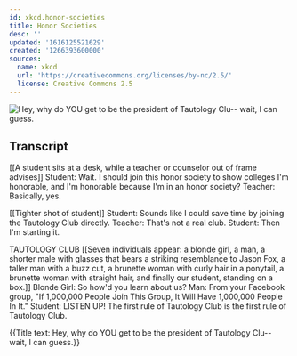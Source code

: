 ```yaml
---
id: xkcd.honor-societies
title: Honor Societies
desc: ''
updated: '1616125521629'
created: '1266393600000'
sources:
  name: xkcd
  url: 'https://creativecommons.org/licenses/by-nc/2.5/'
  license: Creative Commons 2.5
---
```

![Hey, why do YOU get to be the president of Tautology Clu-- wait, I can guess.](https://imgs.xkcd.com/comics/honor_societies.png)

## Transcript
[[A student sits at a desk, while a teacher or counselor out of frame advises]]
Student: Wait. I should join this honor society to show colleges I'm honorable, and I'm honorable because I'm in an honor society?
Teacher: Basically, yes.

[[Tighter shot of student]]
Student: Sounds like I could save time by joining the Tautology Club directly.
Teacher: That's not a real club.
Student: Then I'm starting it.

TAUTOLOGY CLUB
[[Seven individuals appear: a blonde girl, a man, a shorter male with glasses that bears a striking resemblance to Jason Fox, a taller man with a buzz cut, a brunette woman with curly hair in a ponytail, a brunette woman with straight hair, and finally our student, standing on a box.]]
Blonde Girl: So how'd you learn about us?
Man: From your Facebook group, "If 1,000,000 People Join This Group, It Will Have 1,000,000 People In It."
Student: LISTEN UP! The first rule of Tautology Club is the first rule of Tautology Club.

{{Title text: Hey, why do YOU get to be the president of Tautology Clu-- wait, I can guess.}}
